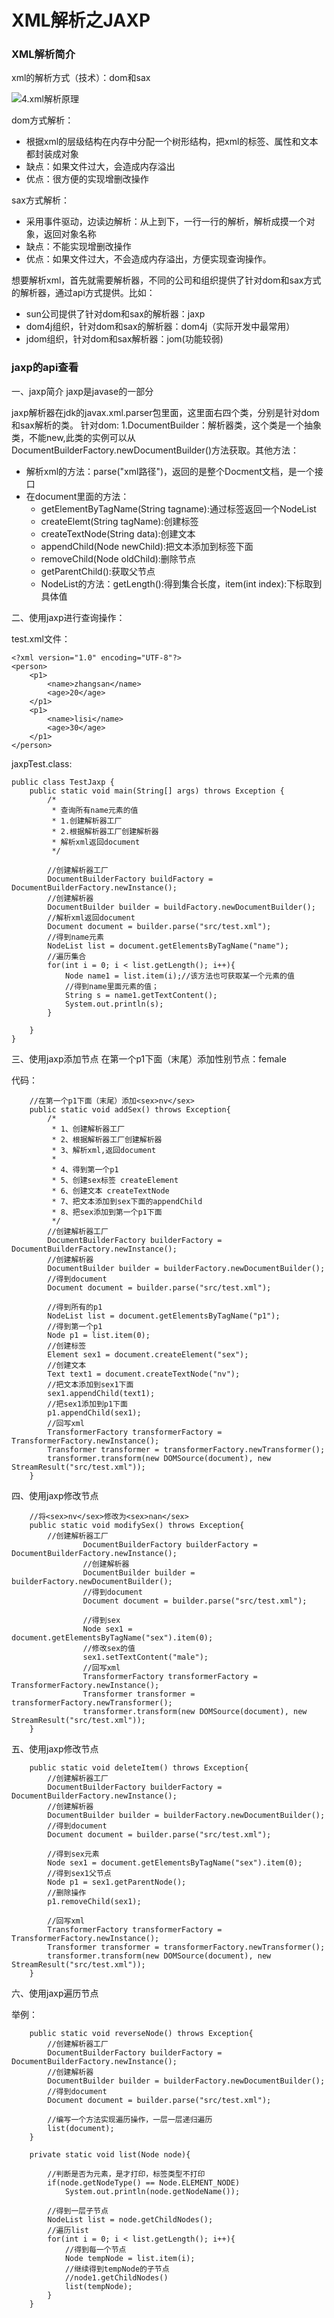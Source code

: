 # XML解析之JAXP

### XML解析简介
xml的解析方式（技术）：dom和sax

![4.xml解析原理](http://)

dom方式解析：
- 根据xml的层级结构在内存中分配一个树形结构，把xml的标签、属性和文本都封装成对象
- 缺点：如果文件过大，会造成内存溢出
- 优点：很方便的实现增删改操作

sax方式解析：
- 采用事件驱动，边读边解析：从上到下，一行一行的解析，解析成摸一个对象，返回对象名称
- 缺点：不能实现增删改操作
- 优点：如果文件过大，不会造成内存溢出，方便实现查询操作。

想要解析xml，首先就需要解析器，不同的公司和组织提供了针对dom和sax方式的解析器，通过api方式提供。比如：
- sun公司提供了针对dom和sax的解析器：jaxp
- dom4j组织，针对dom和sax的解析器：dom4j（实际开发中最常用）
- jdom组织，针对dom和sax解析器：jom(功能较弱)

### jaxp的api查看
一、jaxp简介
jaxp是javase的一部分

jaxp解析器在jdk的javax.xml.parser包里面，这里面右四个类，分别是针对dom和sax解析的类。
针对dom:
1.DocumentBuilder：解析器类，这个类是一个抽象类，不能new,此类的实例可以从DocumentBuilderFactory.newDocumentBuilder()方法获取。其他方法：

- 解析xml的方法：parse("xml路径")，返回的是整个Docment文档，是一个接口
- 在document里面的方法：
	- getElementByTagName(String tagname):通过标签返回一个NodeList
	- createElemt(String tagName):创建标签
	- createTextNode(String data):创建文本
	- appendChild(Node newChild):把文本添加到标签下面
	- removeChild(Node oldChild):删除节点
	- getParentChild():获取父节点
	- NodeList的方法：getLength():得到集合长度，item(int index):下标取到具体值

二、使用jaxp进行查询操作：

test.xml文件：

```
<?xml version="1.0" encoding="UTF-8"?>
<person>
	<p1>
		<name>zhangsan</name>
		<age>20</age>
	</p1>
	<p1>
		<name>lisi</name>
		<age>30</age>
	</p1>
</person>
```

jaxpTest.class:

```
public class TestJaxp {
	public static void main(String[] args) throws Exception {
		/*
		 * 查询所有name元素的值
		 * 1.创建解析器工厂
		 * 2.根据解析器工厂创建解析器
		 * 解析xml返回document
		 */
		
		//创建解析器工厂
		DocumentBuilderFactory buildFactory = DocumentBuilderFactory.newInstance();
		//创建解析器
		DocumentBuilder builder = buildFactory.newDocumentBuilder();
		//解析xml返回document
		Document document = builder.parse("src/test.xml");
		//得到name元素
		NodeList list = document.getElementsByTagName("name");
		//遍历集合
		for(int i = 0; i < list.getLength(); i++){
			Node name1 = list.item(i);//该方法也可获取某一个元素的值
			//得到name里面元素的值；
			String s = name1.getTextContent();
			System.out.println(s);
		}
		
	}
}

```

三、使用jaxp添加节点
在第一个p1下面（末尾）添加性别节点：<sex>female</nv>

代码：

```
	//在第一个p1下面（末尾）添加<sex>nv</sex>
	public static void addSex() throws Exception{
		/*
		 * 1、创建解析器工厂
		 * 2、根据解析器工厂创建解析器
		 * 3、解析xml,返回document
		 * 
		 * 4、得到第一个p1
		 * 5、创建sex标签 createElement
		 * 6、创建文本 createTextNode
		 * 7、把文本添加到sex下面的appendChild
		 * 8、把sex添加到第一个p1下面
		 */
		//创建解析器工厂
		DocumentBuilderFactory builderFactory = DocumentBuilderFactory.newInstance();
		//创建解析器
		DocumentBuilder builder = builderFactory.newDocumentBuilder();
		//得到document
		Document document = builder.parse("src/test.xml");
		
		//得到所有的p1
		NodeList list = document.getElementsByTagName("p1");
		//得到第一个p1
		Node p1 = list.item(0);
		//创建标签
		Element sex1 = document.createElement("sex");
		//创建文本
		Text text1 = document.createTextNode("nv");
		//把文本添加到sex1下面
		sex1.appendChild(text1);
		//把sex1添加到p1下面
		p1.appendChild(sex1);
		//回写xml
		TransformerFactory transformerFactory = TransformerFactory.newInstance();
		Transformer transformer = transformerFactory.newTransformer();
		transformer.transform(new DOMSource(document), new StreamResult("src/test.xml"));
	}
```

四、使用jaxp修改节点

```
	//将<sex>nv</sex>修改为<sex>nan</sex>
	public static void modifySex() throws Exception{
		//创建解析器工厂
				DocumentBuilderFactory builderFactory = DocumentBuilderFactory.newInstance();
				//创建解析器
				DocumentBuilder builder = builderFactory.newDocumentBuilder();
				//得到document
				Document document = builder.parse("src/test.xml");
				
				//得到sex
				Node sex1 = document.getElementsByTagName("sex").item(0);
				//修改sex的值
				sex1.setTextContent("male");
				//回写xml
				TransformerFactory transformerFactory = TransformerFactory.newInstance();
				Transformer transformer = transformerFactory.newTransformer();
				transformer.transform(new DOMSource(document), new StreamResult("src/test.xml"));
	}
```

五、使用jaxp修改节点

```
	public static void deleteItem() throws Exception{
		//创建解析器工厂
		DocumentBuilderFactory builderFactory = DocumentBuilderFactory.newInstance();
		//创建解析器
		DocumentBuilder builder = builderFactory.newDocumentBuilder();
		//得到document
		Document document = builder.parse("src/test.xml");		
		
		//得到sex元素
		Node sex1 = document.getElementsByTagName("sex").item(0);
		//得到sex1父节点
		Node p1 = sex1.getParentNode();
		//删除操作
		p1.removeChild(sex1);
        
		//回写xml
		TransformerFactory transformerFactory = TransformerFactory.newInstance();
		Transformer transformer = transformerFactory.newTransformer();
		transformer.transform(new DOMSource(document), new StreamResult("src/test.xml"));
	}
```

六、使用jaxp遍历节点

举例：

```
	public static void reverseNode() throws Exception{
		//创建解析器工厂
		DocumentBuilderFactory builderFactory = DocumentBuilderFactory.newInstance();
		//创建解析器
		DocumentBuilder builder = builderFactory.newDocumentBuilder();
		//得到document
		Document document = builder.parse("src/test.xml");		
		
		//编写一个方法实现遍历操作，一层一层递归遍历
		list(document);
	}
	
	private static void list(Node node){
		
		//判断是否为元素，是才打印，标签类型不打印
		if(node.getNodeType() == Node.ELEMENT_NODE)
			System.out.println(node.getNodeName());
		
		//得到一层子节点
		NodeList list = node.getChildNodes();
		//遍历list
		for(int i = 0; i < list.getLength(); i++){
			//得到每一个节点
			Node tempNode = list.item(i);
			//继续得到tempNode的子节点
			//node1.getChildNodes()
			list(tempNode);
		}
	}

```
